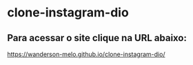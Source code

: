 # clone-instagram-dio
 
## Para acessar o site clique na URL abaixo:
https://wanderson-melo.github.io/clone-instagram-dio/
